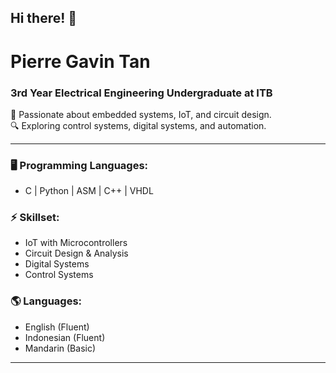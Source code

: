 ## Hi there! 👋  

# Pierre Gavin Tan  
### 3rd Year Electrical Engineering Undergraduate at ITB  

🚀 Passionate about embedded systems, IoT, and circuit design.  
🔍 Exploring control systems, digital systems, and automation.  

---

### 🖥️ Programming Languages:  
- C | Python | ASM | C++ | VHDL  

### ⚡ Skillset:  
- IoT with Microcontrollers  
- Circuit Design & Analysis  
- Digital Systems  
- Control Systems  

### 🌎 Languages:  
- English (Fluent)  
- Indonesian (Fluent)  
- Mandarin (Basic)  

---  
